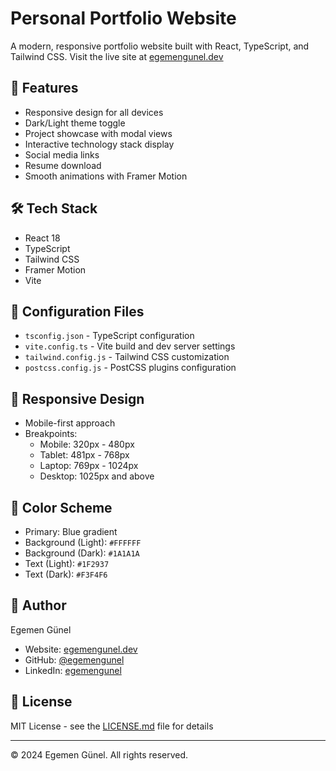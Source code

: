 # Personal Portfolio Website

A modern, responsive portfolio website built with React, TypeScript, and Tailwind CSS. Visit the live site at [egemengunel.dev](https://egemengunel.dev)

## 🚀 Features

- Responsive design for all devices
- Dark/Light theme toggle
- Project showcase with modal views
- Interactive technology stack display
- Social media links
- Resume download
- Smooth animations with Framer Motion

## 🛠 Tech Stack

- React 18
- TypeScript
- Tailwind CSS
- Framer Motion
- Vite

## 🔧 Configuration Files

- `tsconfig.json` - TypeScript configuration
- `vite.config.ts` - Vite build and dev server settings
- `tailwind.config.js` - Tailwind CSS customization
- `postcss.config.js` - PostCSS plugins configuration

## 📱 Responsive Design

- Mobile-first approach
- Breakpoints:
  - Mobile: 320px - 480px
  - Tablet: 481px - 768px
  - Laptop: 769px - 1024px
  - Desktop: 1025px and above

## 🎨 Color Scheme

- Primary: Blue gradient
- Background (Light): `#FFFFFF`
- Background (Dark): `#1A1A1A`
- Text (Light): `#1F2937`
- Text (Dark): `#F3F4F6`

## 👤 Author

Egemen Günel
- Website: [egemengunel.dev](https://egemengunel.dev)
- GitHub: [@egemengunel](https://github.com/egemengunel)
- LinkedIn: [egemengunel](https://linkedin.com/in/egemengunel/)

## 📜 License

MIT License - see the [LICENSE.md](LICENSE.md) file for details

---

© 2024 Egemen Günel. All rights reserved.